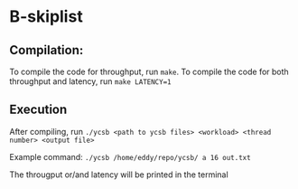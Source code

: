 # B-skiplist

## Compilation:

To compile the code for throughput, run `make`. To compile the code for both throughput and latency, run `make LATENCY=1`

## Execution

After compiling, run `./ycsb <path to ycsb files> <workload> <thread number> <output file>`

Example command: `./ycsb /home/eddy/repo/ycsb/ a 16 out.txt`

The througput or/and latency will be printed in the terminal
